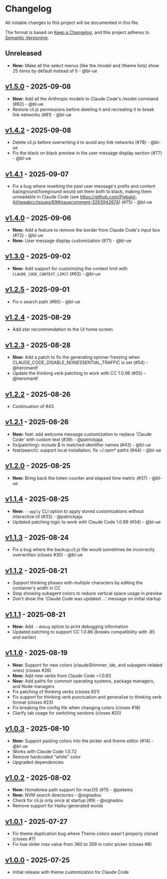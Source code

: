 # Changelog

All notable changes to this project will be documented in this file.

The format is based on [Keep a Changelog](https://keepachangelog.com/en/1.0.0/),
and this project adheres to [Semantic Versioning](https://semver.org/spec/v2.0.0.html).

## Unreleased

- **New:** Make all the select menus (like the /model and /theme lists) show 25 items by default instead of 5 - @bl-ue

## [v1.5.0](https://github.com/Piebald-AI/tweakcc/releases/tag/v1.5.0) - 2025-09-08

- **New:** Add all the Anthropic models to Claude Code's /model command (#82) - @bl-ue
- Restore cli.js permissions before deleting it and recreating it to break link networks (#81) - @bl-ue

## [v1.4.2](https://github.com/Piebald-AI/tweakcc/releases/tag/v1.4.2) - 2025-09-08

- Delete cli.js before overwriting it to avoid any link networks (#78) - @bl-ue
- Fix the black on black preview in the user message display section (#77) - @bl-ue

## [v1.4.1](https://github.com/Piebald-AI/tweakcc/releases/tag/v1.4.1) - 2025-09-07

- Fix a bug where resetting the past user message's prefix and content background/foreground would set them both to black, making them unreadable in Claude Code (see https://github.com/Piebald-AI/tweakcc/issues/69#issuecomment-3263942674) (#75) - @bl-ue

## [v1.4.0](https://github.com/Piebald-AI/tweakcc/releases/tag/v1.4.0) - 2025-09-06

- **New:** Add a feature to remove the border from Claude Code's input box (#72) - @bl-ue
- **New:** User message display customization (#71) - @bl-ue

## [v1.3.0](https://github.com/Piebald-AI/tweakcc/releases/tag/v1.3.0) - 2025-09-02

- **New:** Add support for customizing the context limit with `CLAUDE_CODE_CONTEXT_LIMIT` (#63) - @bl-ue

## [v1.2.5](https://github.com/Piebald-AI/tweakcc/releases/tag/v1.2.5) - 2025-09-01

- Fix n search path (#60) - @bl-ue

## [v1.2.4](https://github.com/Piebald-AI/tweakcc/releases/tag/v1.2.4) - 2025-08-29

- Add star recommendation to the UI home screen

## [v1.2.3](https://github.com/Piebald-AI/tweakcc/releases/tag/v1.2.3) - 2025-08-28

- **New:** Add a patch to fix the generating spinner freezing when CLAUDE_CODE_DISABLE_NONESSENTIAL_TRAFFIC is set (#54) - @heromantf
- Update the thinking verb patching to work with CC 1.0.96 (#55) - @heromantf

## [v1.2.2](https://github.com/Piebald-AI/tweakcc/releases/tag/v1.2.2) - 2025-08-26

- Continuation of #43

## [v1.2.1](https://github.com/Piebald-AI/tweakcc/releases/tag/v1.2.1) - 2025-08-26

- **New:** feat: add welcome message customization to replace 'Claude Code' with custom text (#39) - @patrickjaja
- fix(patching): include $ in matched identifier names (#43) - @bl-ue
- feat(search): support local installation, fix ~/.npm* paths (#44) - @bl-ue

## [v1.2.0](https://github.com/Piebald-AI/tweakcc/releases/tag/v1.2.0) - 2025-08-25

- **New:** Bring back the token counter and elapsed time metric (#37) - @bl-ue

## [v1.1.4](https://github.com/Piebald-AI/tweakcc/releases/tag/v1.1.4) - 2025-08-25

- **New:** `--apply` CLI option to apply stored customizations without interactive UI (#33) - @patrickjaja
- Updated patching logic to work with Claude Code 1.0.89 (#34) - @bl-ue

## [v1.1.3](https://github.com/Piebald-AI/tweakcc/releases/tag/v1.1.3) - 2025-08-24

- Fix a bug where the backup.cli.js file would sometimes be incorrectly overwritten (closes #30) - @bl-ue

## [v1.1.2](https://github.com/Piebald-AI/tweakcc/releases/tag/v1.1.2) - 2025-08-21

- Support thinking phases with multiple characters by editing the container's width in CC
- Stop showing subagent colors to reduce vertical space usage in preview
- Don't show the 'Claude Code was updated ...' message on initial startup

## [v1.1.1](https://github.com/Piebald-AI/tweakcc/releases/tag/v1.1.1) - 2025-08-21

- **New:** Add `--debug` option to print debugging information
- Updated patching to support CC 1.0.86 (breaks compatibility with .85 and earlier)

## [v1.1.0](https://github.com/Piebald-AI/tweakcc/releases/tag/v1.1.0) - 2025-08-19

- **New:** Support for new colors (claudeShimmer, ide, and subagent-related ones) (closes #26)
- **New:** Add new verbs from Claude Code ~1.0.83
- **New:** Add paths for common operating systems, package managers, and Node managers
- Fix patching of thinking verbs (closes #21)
- Fix support for thinking verb punctuation and generalize to thinking verb format (closes #23)
- Fix breaking the config file when changing colors (closes #18)
- Clarify tab usage for switching sections (closes #20)

## [v1.0.3](https://github.com/Piebald-AI/tweakcc/releases/tag/v1.0.3) - 2025-08-10

- **New:** Support pasting colors into the picker and theme editor (#14) - @bl-ue
- Works with Claude Code 1.0.72
- Remove hardcoded "white" color
- Upgraded dependencies

## [v1.0.2](https://github.com/Piebald-AI/tweakcc/releases/tag/v1.0.2) - 2025-08-02

- **New:** Homebrew path support for macOS (#11) - @petems
- **New:** NVM search directories - @signadou
- Check for cli.js only once at startup (#9) - @signadou
- Remove support for Haiku-generated words

## [v1.0.1](https://github.com/Piebald-AI/tweakcc/releases/tag/v1.0.1) - 2025-07-27

- Fix theme duplication bug where Theme.colors wasn't properly cloned (closes #7)
- Fix hue slider max value from 360 to 359 in color picker (closes #8)

## [v1.0.0](https://github.com/Piebald-AI/tweakcc/releases/tag/v1.0.0) - 2025-07-25

- Initial release with theme customization for Claude Code
